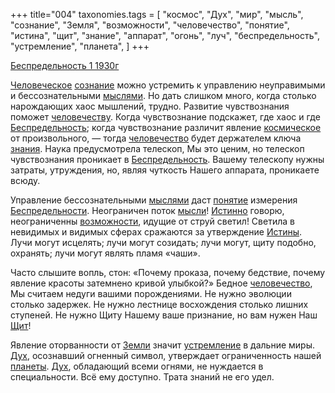 +++
title="004"
taxonomies.tags = [
 "космос",
 "Дух",
 "мир",
 "мысль",
 "сознание",
 "Земля",
 "возможности",
 "человечество",
 "понятие",
 "истина",
 "щит",
 "знание",
 "аппарат",
 "огонь",
 "луч",
 "беспредельность",
 "устремление",
 "планета",
]
+++

[Беспредельность 1 1930г](/agni/1930)

[Человеческое](/tags/[человечество](/tags/человечество)) [сознание](/tags/сознание) можно устремить к управлению неуправимыми и бессознательными [мыслями](/tags/мысль). Но дать слишком много, когда столько нарождающих хаос мышлений, трудно. Развитие чувствознания поможет [человечеству](/tags/[человечество](/tags/человечество)). Когда чувствознание подскажет, где хаос и где [Беспредельность](/tags/беспредельность); когда чувствознание различит явление [космическое](/tags/космос) от произвольного, — тогда [человечество](/tags/человечество) будет держателем ключа [знания](/tags/знание). Наука предусмотрела телескоп, Мы это ценим, но телескоп чувствознания проникает в [Беспредельность](/tags/беспредельность). Вашему телескопу нужны затраты, утруждения, но, являя чуткость Нашего аппарата, проникаете всюду.   

Управление бессознательными [мыслями](/tags/мысль) даст [понятие](/tags/понятие) измерения [Беспредельности](/tags/беспредельность). Неограничен поток [мысли](/tags/мысль)! [Истинно](/tags/истина) говорю, неограниченны [возможности](/tags/возможности), идущие от струй светил! Светила в невидимых и видимых сферах сражаются за утверждение [Истины](/tags/истина). Лучи могут исцелять; лучи могут созидать; лучи могут, щиту подобно, охранять; лучи могут являть пламя «чаши».   

Часто слышите вопль, стон: «Почему проказа, почему бедствие, почему явление красоты затемнено кривой улыбкой?» Бедное [человечество](/tags/человечество), Мы считаем недуги вашими порождениями. Не нужно эволюции столько задержек. Не нужно лестнице восхождения столько лишних ступеней. Не нужно Щиту Нашему ваше признание, но вам нужен Наш [Щит](/tags/щит)!   

Явление оторванности от [Земли](/tags/Земля) значит [устремление](/tags/устремление) в дальние миры. [Дух](/tags/Дух), осознавший огненный символ, утверждает ограниченность нашей [планеты](/tags/планета). [Дух](/tags/Дух), обладающий всеми огнями, не нуждается в специальности. Всё ему доступно. Трата знаний не его удел.